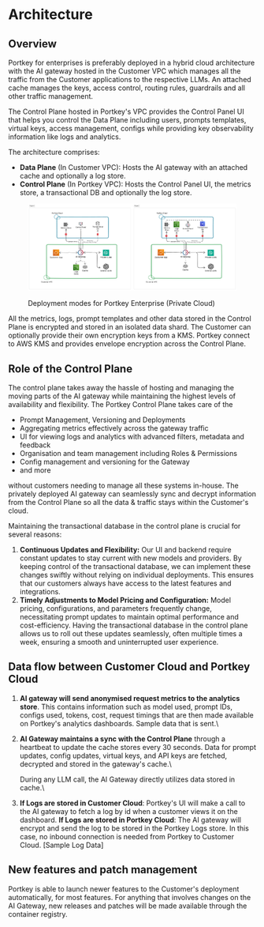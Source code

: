 # Architecture

## Overview

Portkey for enterprises is preferably deployed in a hybrid cloud architecture with the AI gateway hosted in the Customer VPC which manages all the traffic from the Customer applications to the respective LLMs. An attached cache manages the keys, access control, routing rules, guardrails and all other traffic management.

The Control Plane hosted in Portkey's VPC provides the Control Panel UI that helps you control the Data Plane including users, prompts templates, virtual keys, access management, configs while providing key observability information like logs and analytics.

The architecture comprises:

* **Data Plane** (In Customer VPC): Hosts the AI gateway with an attached cache and optionally a log store.
* **Control Plane** (In Portkey VPC): Hosts the Control Panel UI, the metrics store, a transactional DB and optionally the log store.

<figure><img src="../../../.gitbook/assets/Pasted image 20240525181638.png" alt=""><figcaption><p>Deployment modes for Portkey Enterprise (Private Cloud)</p></figcaption></figure>

All the metrics, logs, prompt templates and other data stored in the Control Plane is encrypted and stored in an isolated data shard. The Customer can optionally provide their own encryption keys from a KMS. Portkey connect to AWS KMS and provides envelope encryption across the Control Plane.

## Role of the Control Plane

The control plane takes away the hassle of hosting and managing the moving parts of the AI gateway while maintaining the highest levels of availability and flexibility. The Portkey Control Plane takes care of the

* Prompt Management, Versioning and Deployments
* Aggregating metrics effectively across the gateway traffic
* UI for viewing logs and analytics with advanced filters, metadata and feedback
* Organisation and team management including Roles & Permissions
* Config management and versioning for the Gateway
* and more

without customers needing to manage all these systems in-house. The privately deployed AI gateway can seamlessly sync and decrypt information from the Control Plane so all the data & traffic stays within the Customer's cloud.

Maintaining the transactional database in the control plane is crucial for several reasons:

1. **Continuous Updates and Flexibility:** Our UI and backend require constant updates to stay current with new models and providers. By keeping control of the transactional database, we can implement these changes swiftly without relying on individual deployments. This ensures that our customers always have access to the latest features and integrations.
2. **Timely Adjustments to Model Pricing and Configuration:** Model pricing, configurations, and parameters frequently change, necessitating prompt updates to maintain optimal performance and cost-efficiency. Having the transactional database in the control plane allows us to roll out these updates seamlessly, often multiple times a week, ensuring a smooth and uninterrupted user experience.

## Data flow between Customer Cloud and Portkey Cloud

1. **AI gateway will send anonymised request metrics to the analytics store**. This contains information such as model used, prompt IDs, configs used, tokens, cost, request timings that are then made available on Portkey's analytics dashboards. Sample data that is sent.\

2.  **AI Gateway maintains a sync with the Control Plane** through a heartbeat to update the cache stores every 30 seconds. Data for prompt updates, config updates, virtual keys, and API keys are fetched, decrypted and stored in the gateway's cache.\


    During any LLM call, the AI Gateway directly utilizes data stored in cache.\

3. **If Logs are stored in Customer Cloud**: Portkey's UI will make a call to the AI gateway to fetch a log by id when a customer views it on the dashboard. **If Logs are stored in Portkey Cloud**: The AI gateway will encrypt and send the log to be stored in the Portkey Logs store. In this case, no inbound connection is needed from Portkey to Customer Cloud. \[Sample Log Data]

## New features and patch management

Portkey is able to launch newer features to the Customer's deployment automatically, for most features. For anything that involves changes on the AI Gateway, new releases and patches will be made available through the container registry.
